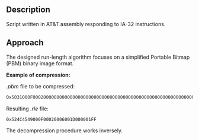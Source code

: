 ## Description
Script written in AT&T assembly responding to IA-32 instructions.

## Approach

The designed run-length algorithm focuses on a simplified Portable Bitmap (PBM) binary image format.

**Example of compression:**

*.pbm* file to be compressed:

```sh
0x5031000F00020000000000000000000000000000000000000000000000000000000000FF

```

Resulting *.rle* file:

```sh
0x524C4549000F00020006001D000001FF
```

The decompression procedure works inversely.
